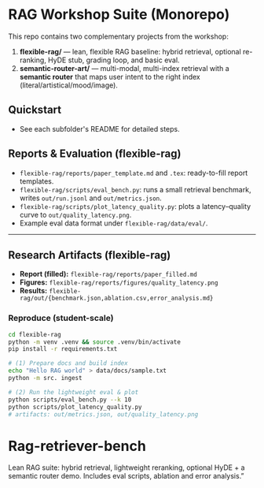 # RAG Workshop Suite (Monorepo)

This repo contains two complementary projects from the workshop:

1) **flexible-rag/** — lean, flexible RAG baseline: hybrid retrieval, optional re-ranking, HyDE stub, grading loop, and basic eval.
2) **semantic-router-art/** — multi-modal, multi-index retrieval with a **semantic router** that maps user intent to the right index (literal/artistical/mood/image).

## Quickstart
- See each subfolder's README for detailed steps.


## Reports & Evaluation (flexible-rag)
- `flexible-rag/reports/paper_template.md` and `.tex`: ready-to-fill report templates.
- `flexible-rag/scripts/eval_bench.py`: runs a small retrieval benchmark, writes `out/run.jsonl` and `out/metrics.json`.
- `flexible-rag/scripts/plot_latency_quality.py`: plots a latency–quality curve to `out/quality_latency.png`.
- Example eval data format under `flexible-rag/data/eval/`.

---

## Research Artifacts (flexible-rag)
- **Report (filled):** `flexible-rag/reports/paper_filled.md`
- **Figures:** `flexible-rag/reports/figures/quality_latency.png`
- **Results:** `flexible-rag/out/{benchmark.json,ablation.csv,error_analysis.md}`

### Reproduce (student-scale)
```bash
cd flexible-rag
python -m venv .venv && source .venv/bin/activate
pip install -r requirements.txt

# (1) Prepare docs and build index
echo "Hello RAG world" > data/docs/sample.txt
python -m src. ingest

# (2) Run the lightweight eval & plot
python scripts/eval_bench.py --k 10
python scripts/plot_latency_quality.py
# artifacts: out/metrics.json, out/quality_latency.png
```
# Rag-retriever-bench
Lean RAG suite: hybrid retrieval, lightweight reranking, optional HyDE + a semantic router demo. Includes eval scripts, ablation and error analysis.”
